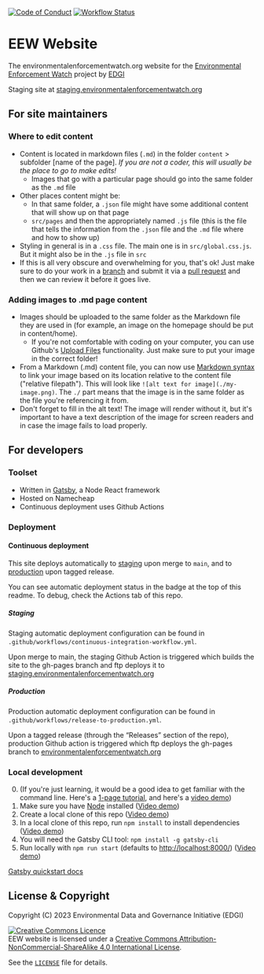 [![Code of Conduct](https://img.shields.io/badge/%E2%9D%A4-code%20of%20conduct-blue.svg?style=flat)](https://github.com/edgi-govdata-archiving/overview/blob/master/CONDUCT.md)
[![Workflow Status](https://github.com/edgi-govdata-archiving/EEW-Website/workflows/Github%20Pages%20Deploy/badge.svg)](https://github.com/edgi-govdata-archiving/EEW-Website/actions?query=workflow%3A%22Github+Pages+Deploy%22)

# EEW Website

The environmentalenforcementwatch.org website for the [Environmental Enforcement Watch](//environmentalenforcementwatch.org) project by [EDGI](//envirodatagov.org)

Staging site at [staging.environmentalenforcementwatch.org](//staging.environmentalenforcementwatch.org)

## For site maintainers
### Where to edit content
* Content is located in markdown files (`.md`) in the folder `content` > subfolder [name of the page]. *If you are not a coder, this will usually be the place to go to make edits!*
  * Images that go with a particular page should go into the same folder as the `.md` file
* Other places content might be:
  * In that same folder, a `.json` file might have some additional content that will show up on that page
  * `src/pages` and then the appropriately named `.js` file (this is the file that tells the information from the `.json` file and the `.md` file where and how to show up)
* Styling in general is in a `.css` file. The main one is in `src/global.css.js`. But it might also be in the `.js` file in `src`
* If this is all very obscure and overwhelming for you, that's ok! Just make sure to do your work in a [branch](https://docs.github.com/en/github/collaborating-with-issues-and-pull-requests/about-branches) and submit it via a [pull request](https://docs.github.com/en/articles/about-pull-requests) and then we can review it before it goes live.

### Adding images to .md page content
* Images should be uploaded to the same folder as the Markdown file they are used in (for example, an image on the homepage should be put in content/home).
  * If you're not comfortable with coding on your computer, you can use Github's [Upload Files](https://docs.github.com/en/github/managing-files-in-a-repository/adding-a-file-to-a-repository) functionality. Just make sure to put your image in the correct folder!
* From a Markdown (.md) content file, you can now use [Markdown syntax](https://daringfireball.net/projects/markdown/syntax#img) to link your image based on its location relative to the content file ("relative filepath"). This will look like `![alt text for image](./my-image.png)`. The `./` part means that the image is in the same folder as the file you're referencing it from.
* Don't forget to fill in the alt text! The image will render without it, but it's important to have a text description of the image for screen readers and in case the image fails to load properly.

## For developers
### Toolset
* Written in [Gatsby](https://www.gatsbyjs.org/), a Node React framework
* Hosted on Namecheap
* Continuous deployment uses Github Actions

### Deployment
#### Continuous deployment
This site deploys automatically to [staging](//staging.environmentalenforcementwatch.org) upon merge to `main`, and to [production](//environmentalenforcementwatch.org) upon tagged release.

You can see automatic deployment status in the badge at the top of this readme. To debug, check the Actions tab of this repo.

##### Staging
Staging automatic deployment configuration can be found in `.github/workflows/continuous-integration-workflow.yml`.

Upon merge to main, the staging Github Action is triggered which builds the site to the gh-pages branch and ftp deploys it to [staging.environmentalenforcementwatch.org](staging.environmentalenforcementwatch.org)

##### Production
Production automatic deployment configuration can be found in `.github/workflows/release-to-production.yml`.

Upon a tagged release (through the “Releases” section of the repo), production Github action is triggered which ftp deploys the gh-pages branch to [environmentalenforcementwatch.org](//environmentalenforcementwatch.org)

### Local development
0. (If you're just learning, it would be a good idea to get familiar with the command line. Here's a [1-page tutorial](https://tessel.github.io/t2-start/cmd.html), and here's a [video demo](https://www.loom.com/share/7b8008ac9cd649f6beae77bf389cee0d))
1. Make sure you have [Node](https://nodejs.org/en/download/) installed ([Video demo](https://www.loom.com/share/f626ad35facb4ead92b2ccb476932ac0))
1. Create a local clone of this repo ([Video demo](https://www.loom.com/share/cfbd2d4bbc394d30995510f474ee121b))
1. In a local clone of this repo, run `npm install` to install dependencies ([Video demo](https://www.loom.com/share/7a2fd8adeb59429392b5d989ebf8f91a))
1. You will need the Gatsby CLI tool: `npm install -g gatsby-cli`
1. Run locally with `npm run start` (defaults to [http://localhost:8000/](http://localhost:8000/)) ([Video demo](https://www.loom.com/share/54a372833f134220b852ca34e84e5d58))

[Gatsby quickstart docs](https://www.gatsbyjs.org/docs/quick-start/)

## License & Copyright

Copyright (C) 2023 Environmental Data and Governance Initiative (EDGI)

<a rel="license" href="https://creativecommons.org/licenses/by-nc-sa/4.0/"><img class="pa2" alt="Creative Commons Licence" style="border-width:0" src="https://licensebuttons.net/l/by-nc-sa/4.0/80x15.png" /></a><br />EEW website is licensed under a <a rel="license" href="https://creativecommons.org/licenses/by-nc-sa/4.0/">Creative Commons Attribution-NonCommercial-ShareAlike 4.0 International License</a>.

See the [`LICENSE`](/LICENSE) file for details.
